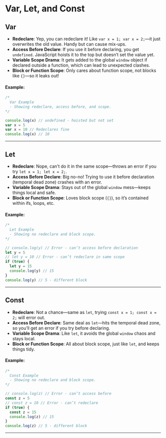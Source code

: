 # Var, Let, and Const


## Var
- **Redeclare**: Yep, you can redeclare it! Like `var x = 1; var x = 2;`—it just overwrites the old value. Handy but can cause mix-ups.
- **Access Before Declare**: If you use it before declaring, you get `undefined`. JavaScript hoists it to the top but doesn’t set the value yet.
- **Variable Scope Drama**: It gets added to the global `window` object if declared outside a function, which can lead to unexpected clashes.
- **Block or Function Scope**: Only cares about function scope, not blocks like `{}`—so it leaks out!

#### Example:
```javascript
/*
  Var Example
  - Showing redeclare, access before, and scope.
*/

console.log(x) // undefined - hoisted but not set
var x = 5
var x = 10 // Redeclares fine
console.log(x) // 10
```

---

## Let
- **Redeclare**: Nope, can’t do it in the same scope—throws an error if you try `let x = 1; let x = 2;`.
- **Access Before Declare**: Big no-no! Trying to use it before declaration (temporal dead zone) crashes with an error.
- **Variable Scope Drama**: Stays out of the global `window` mess—keeps things local and safe.
- **Block or Function Scope**: Loves block scope (`{}`), so it’s contained within ifs, loops, etc.

#### Example:
```javascript
/*
  Let Example
  - Showing no redeclare and block scope.
*/

// console.log(y) // Error - can’t access before declaration
let y = 5
// let y = 10 // Error - can’t redeclare in same scope
if (true) {
  let y = 15
  console.log(y) // 15
}
console.log(y) // 5 - different block
```

---

## Const
- **Redeclare**: Not a chance—same as `let`, trying `const x = 1; const x = 2;` will error out.
- **Access Before Declare**: Same deal as `let`—hits the temporal dead zone, so you’ll get an error if you try before declaring.
- **Variable Scope Drama**: Like `let`, it avoids the global `window` chaos and stays local.
- **Block or Function Scope**: All about block scope, just like `let`, and keeps things tidy.

#### Example:
```javascript
/*
  Const Example
  - Showing no redeclare and block scope.
*/

// console.log(z) // Error - can’t access before
const z = 5
// const z = 10 // Error - can’t redeclare
if (true) {
  const z = 15
  console.log(z) // 15
}
console.log(z) // 5 - different block
```

---
